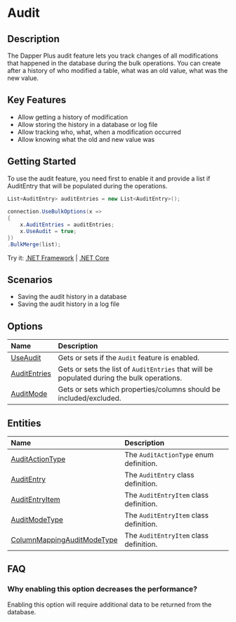 # Audit

## Description

The Dapper Plus audit feature lets you track changes of all modifications that happened in the database during the bulk operations. You can create after a history of who modified a table, what was an old value, what was the new value.

## Key Features

- Allow getting a history of modification
- Allow storing the history in a database or log file
- Allow tracking who, what, when a modification occurred
- Allow knowing what the old and new value was

## Getting Started

To use the audit feature, you need first to enable it and provide a list if AuditEntry that will be populated during the operations.

```csharp
List<AuditEntry> auditEntries = new List<AuditEntry>(); 
        
connection.UseBulkOptions(x => 
{ 
    x.AuditEntries = auditEntries; 
    x.UseAudit = true;
})
.BulkMerge(list);
```

Try it: [.NET Framework](https://dotnetfiddle.net/s8wLF9) | [.NET Core](https://dotnetfiddle.net/cjasQV)

## Scenarios

- Saving the audit history in a database
- Saving the audit history in a log file

## Options

| Name                               | Description                                                           |
|:-----------------------------------|:----------------------------------------------------------------------|
|[UseAudit](../options/use-audit.md)  | Gets or sets if the `Audit` feature is enabled. |
|[AuditEntries](../options/audit-entries.md)  | Gets or sets the list of `AuditEntries` that will be populated during the bulk operations. |
|[AuditMode](../options/audit-mode.md)  | Gets or sets which properties/columns should be included/excluded. |

## Entities

| Name                               | Description                                                           |
|:-----------------------------------|:----------------------------------------------------------------------|
|[AuditActionType](../options/audit-entities.md#audit-action-type) | The `AuditActionType` enum definition.  |
|[AuditEntry](../options/audit-entities.md#audit-entry) | The `AuditEntry` class definition. |
|[AuditEntryItem](../options/audit-entities.md#audit-entry-item) | The `AuditEntryItem` class definition. |
|[AuditModeType](../options/audit-entities.md#audit-entry-item) | The `AuditEntryItem` class definition. |
|[ColumnMappingAuditModeType](../options/audit-entities.md#audit-entry-item) | The `AuditEntryItem` class definition. |

## FAQ

### Why enabling this option decreases the performance?

Enabling this option will require additional data to be returned from the database.
